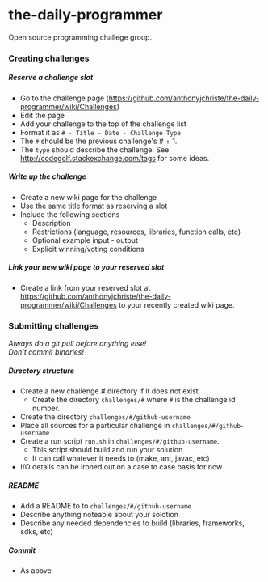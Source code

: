 the-daily-programmer
====================

Open source programming challege group.

### Creating challenges
##### Reserve a challenge slot
* Go to the challenge page (https://github.com/anthonyjchriste/the-daily-programmer/wiki/Challenges)
* Edit the page
* Add your challenge to the top of the challenge list
* Format it as `# - Title - Date - Challenge Type`
* The `#` should be the previous challenge's # + 1.
* The `type` should describe the challenge. See http://codegolf.stackexchange.com/tags for some ideas.

##### Write up the challenge
* Create a new wiki page for the challenge
* Use the same title format as reserving a slot
* Include the following sections
  * Description
  * Restrictions (language, resources, libraries, function calls, etc)
  * Optional example input - output
  * Explicit winning/voting conditions

##### Link your new wiki page to your reserved slot
* Create a link from your reserved slot at https://github.com/anthonyjchriste/the-daily-programmer/wiki/Challenges to your recently created wiki page.

### Submitting challenges
_Always do a git pull before anything else!_  
_Don't commit binaries!_

##### Directory structure 
* Create a new challenge # directory if it does not exist
  * Create the directory `challenges/#` where `#` is the challenge id number.
* Create the directory `challenges/#/github-username`
* Place all sources for a particular challenge in `challenges/#/github-username`
* Create a run script `run.sh` in `challenges/#/github-username`.
  * This script should build and run your solution
  * It can call whatever it needs to (make, ant, javac, etc)
* I/O details can be ironed out on a case to case basis for now

##### README
* Add a README to to `challenges/#/github-username`
* Describe anything noteable about your solotion
* Describe any needed dependencies to build (libraries, frameworks, sdks, etc)

##### Commit
* As above
